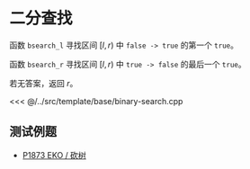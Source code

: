 # 二分查找

函数 `bsearch_l` 寻找区间 $[l, r)$ 中 `false -> true` 的第一个 `true`。

函数 `bsearch_r` 寻找区间 $[l, r)$ 中 `true -> false` 的最后一个 `true`。

若无答案，返回 $r$。

<<< @/../src/template/base/binary-search.cpp

## 测试例题

- [P1873 EKO / 砍树](https://www.luogu.com.cn/problem/P1873)
